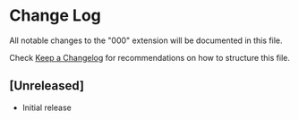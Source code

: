 # Change Log

All notable changes to the "000" extension will be documented in this file.

Check [Keep a Changelog](http://keepachangelog.com/) for recommendations on how to structure this file.

## [Unreleased]

- Initial release